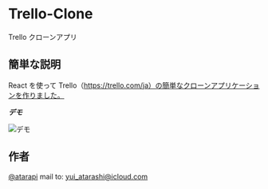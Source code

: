 # Trello-Clone

Trello クローンアプリ

## 簡単な説明

React を使って Trello（https://trello.com/ja）の簡単なクローンアプリケーションを作りました。

**_デモ_**

![デモ](https://trello-clone-sepia.vercel.app/)

## 作者

[@atarapi](atarapi.com)
mail to: yui_atarashi@icloud.com
